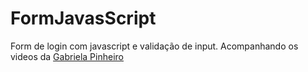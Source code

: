 # FormJavasScript
Form de login com javascript e validação de input. Acompanhando os videos da <a href="https://github.com/SpruceGabriela">Gabriela Pinheiro</a>
